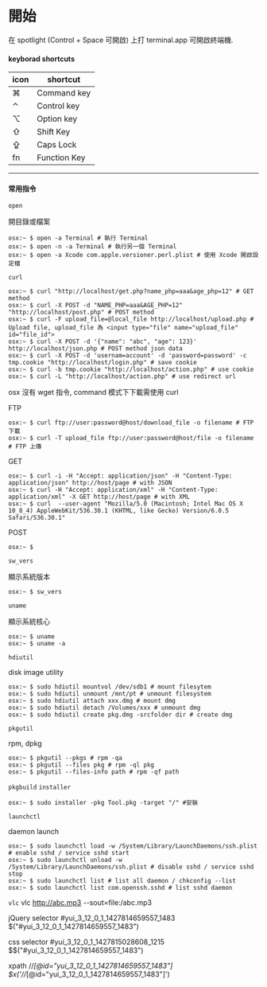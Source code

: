 # 開始

在 spotlight (Control + Space 可開啟) 上打 terminal.app 可開啟終端機.


#### keyborad shortcuts ####

| icon | shortcut     |
| ---- | ------------ |
| ⌘    | Command key  |
| ⌃    | Control key  |
| ⌥    | Option key   |
| ⇧    | Shift Key    |
| ⇪    | Caps Lock    |
| fn   | Function Key |

------------------------

#### 常用指令 ####

`open` 

開目錄或檔案

	osx:~ $ open -a Terminal # 執行 Terminal
	osx:~ $ open -n -a Terminal # 執行另一個 Terminal
	osx:~ $ open -a Xcode com.apple.versioner.perl.plist # 使用 Xcode 開啟設定檔


`curl` 

	osx:~ $ curl "http://localhost/get.php?name_php=aaa&age_php=12" # GET method
	osx:~ $ curl -X POST -d "NAME_PHP=aaa&AGE_PHP=12" "http://localhost/post.php" # POST method
	osx:~ $ curl -F upload_file=@local_file http://localhost/upload.php # Upload file, upload_file 為 <input type="file" name="upload_file" id="file_id">
	osx:~ $ curl -X POST -d '{"name": "abc", "age": 123}' http://localhost/json.php # POST method json data
	osx:~ $ curl -X POST -d 'usernam=account' -d 'password=password' -c tmp.cookie "http://localhost/login.php" # save cookie
	osx:~ $ curl -b tmp.cookie "http://localhost/action.php" # use cookie
	osx:~ $ curl -L "http://localhost/action.php" # use redirect url

osx 沒有 wget 指令, command 模式下下載需使用 curl

FTP

	osx:~ $ curl ftp://user:password@host/download_file -o filename # FTP 下載
	osx:~ $ curl -T upload_file ftp://user:password@host/file -o filename # FTP 上傳

GET

	osx:~ $ curl -i -H "Accept: application/json" -H "Content-Type: application/json" http://host/page # with JSON
	osx:~ $ curl -H "Accept: application/xml" -H "Content-Type: application/xml" -X GET http://host/page # with XML
	osx:~ $ curl  --user-agent "Mozilla/5.0 (Macintosh; Intel Mac OS X 10_8_4) AppleWebKit/536.30.1 (KHTML, like Gecko) Version/6.0.5 Safari/536.30.1"

POST

	osx:~ $ 


`sw_vers`

顯示系統版本

	osx:~ $ sw_vers


`uname`

顯示系統核心

	osx:~ $ uname
	osx:~ $ uname -a


`hdiutil`

disk image utility

	osx:~ $ sudo hdiutil mountvol /dev/sdb1 # mount filesytem
	osx:~ $ sudo hdiutil unmount /mnt/pt # unmount filesystem
	osx:~ $ sudo hdiutil attach xxx.dmg # mount dmg
	osx:~ $ sudo hdiutil detach /Volumes/xxx # unmount dmg
	osx:~ $ sudo hdiutil create pkg.dmg -srcfolder dir # create dmg


`pkgutil`

rpm, dpkg

	osx:~ $ pkgutil --pkgs # rpm -qa
	osx:~ $ pkgutil --files pkg # rpm -ql pkg
	osx:~ $ pkgutil --files-info path # rpm -qf path

`pkgbuild`
`installer`

	osx:~ $ sudo installer -pkg Tool.pkg -target "/" #安裝


`launchctl`

daemon launch

	osx:~ $ sudo launchctl load -w /System/Library/LaunchDaemons/ssh.plist # enable sshd / service sshd start
	osx:~ $ sudo launchctl unload -w /System/Library/LaunchDaemons/ssh.plist # disable sshd / service sshd stop
	osx:~ $ sudo launchctl list # list all daemon / chkconfig --list
	osx:~ $ sudo launchctl list com.openssh.sshd # list sshd daemon


`vlc`
	vlc http://abc.mp3 --sout=file:/abc.mp3


jQuery selector
#yui_3_12_0_1_1427814659557_1483
$("#yui_3_12_0_1_1427814659557_1483")

css selector
#yui_3_12_0_1_1427815028608_1215
$$("#yui_3_12_0_1_1427814659557_1483")


xpath
//*[@id="yui_3_12_0_1_1427814659557_1483"]
$x('//*[@id="yui_3_12_0_1_1427814659557_1483"]')
